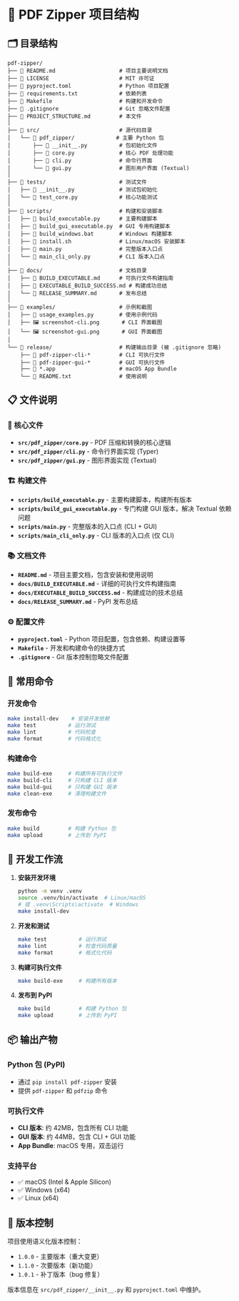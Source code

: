 # 📁 PDF Zipper 项目结构

## 🗂️ 目录结构

```
pdf-zipper/
├── 📄 README.md                    # 项目主要说明文档
├── 📄 LICENSE                      # MIT 许可证
├── 📄 pyproject.toml               # Python 项目配置
├── 📄 requirements.txt             # 依赖列表
├── 📄 Makefile                     # 构建和开发命令
├── 📄 .gitignore                   # Git 忽略文件配置
├── 📄 PROJECT_STRUCTURE.md         # 本文件
│
├── 📁 src/                         # 源代码目录
│   └── 📁 pdf_zipper/             # 主要 Python 包
│       ├── 📄 __init__.py          # 包初始化文件
│       ├── 📄 core.py              # 核心 PDF 处理功能
│       ├── 📄 cli.py               # 命令行界面
│       └── 📄 gui.py               # 图形用户界面 (Textual)
│
├── 📁 tests/                       # 测试文件
│   ├── 📄 __init__.py              # 测试包初始化
│   └── 📄 test_core.py             # 核心功能测试
│
├── 📁 scripts/                     # 构建和安装脚本
│   ├── 📄 build_executable.py      # 主要构建脚本
│   ├── 📄 build_gui_executable.py  # GUI 专用构建脚本
│   ├── 📄 build_windows.bat        # Windows 构建脚本
│   ├── 📄 install.sh               # Linux/macOS 安装脚本
│   ├── 📄 main.py                  # 完整版本入口点
│   └── 📄 main_cli_only.py         # CLI 版本入口点
│
├── 📁 docs/                        # 文档目录
│   ├── 📄 BUILD_EXECUTABLE.md      # 可执行文件构建指南
│   ├── 📄 EXECUTABLE_BUILD_SUCCESS.md # 构建成功总结
│   └── 📄 RELEASE_SUMMARY.md       # 发布总结
│
├── 📁 examples/                    # 示例和截图
│   ├── 📄 usage_examples.py        # 使用示例代码
│   ├── 🖼️ screenshot-cli.png       # CLI 界面截图
│   └── 🖼️ screenshot-gui.png       # GUI 界面截图
│
└── 📁 release/                     # 构建输出目录 (被 .gitignore 忽略)
    ├── 📄 pdf-zipper-cli-*         # CLI 可执行文件
    ├── 📄 pdf-zipper-gui-*         # GUI 可执行文件
    ├── 📁 *.app                    # macOS App Bundle
    └── 📄 README.txt               # 使用说明
```

## 📋 文件说明

### 🔧 核心文件

- **`src/pdf_zipper/core.py`** - PDF 压缩和转换的核心逻辑
- **`src/pdf_zipper/cli.py`** - 命令行界面实现 (Typer)
- **`src/pdf_zipper/gui.py`** - 图形界面实现 (Textual)

### 🏗️ 构建文件

- **`scripts/build_executable.py`** - 主要构建脚本，构建所有版本
- **`scripts/build_gui_executable.py`** - 专门构建 GUI 版本，解决 Textual 依赖问题
- **`scripts/main.py`** - 完整版本的入口点 (CLI + GUI)
- **`scripts/main_cli_only.py`** - CLI 版本的入口点 (仅 CLI)

### 📚 文档文件

- **`README.md`** - 项目主要文档，包含安装和使用说明
- **`docs/BUILD_EXECUTABLE.md`** - 详细的可执行文件构建指南
- **`docs/EXECUTABLE_BUILD_SUCCESS.md`** - 构建成功的技术总结
- **`docs/RELEASE_SUMMARY.md`** - PyPI 发布总结

### ⚙️ 配置文件

- **`pyproject.toml`** - Python 项目配置，包含依赖、构建设置等
- **`Makefile`** - 开发和构建命令的快捷方式
- **`.gitignore`** - Git 版本控制忽略文件配置

## 🚀 常用命令

### 开发命令
```bash
make install-dev    # 安装开发依赖
make test          # 运行测试
make lint          # 代码检查
make format        # 代码格式化
```

### 构建命令
```bash
make build-exe     # 构建所有可执行文件
make build-cli     # 只构建 CLI 版本
make build-gui     # 只构建 GUI 版本
make clean-exe     # 清理构建文件
```

### 发布命令
```bash
make build         # 构建 Python 包
make upload        # 上传到 PyPI
```

## 🎯 开发工作流

1. **安装开发环境**
   ```bash
   python -m venv .venv
   source .venv/bin/activate  # Linux/macOS
   # 或 .venv\Scripts\activate  # Windows
   make install-dev
   ```

2. **开发和测试**
   ```bash
   make test          # 运行测试
   make lint          # 检查代码质量
   make format        # 格式化代码
   ```

3. **构建可执行文件**
   ```bash
   make build-exe     # 构建所有版本
   ```

4. **发布到 PyPI**
   ```bash
   make build         # 构建 Python 包
   make upload        # 上传到 PyPI
   ```

## 📦 输出产物

### Python 包 (PyPI)
- 通过 `pip install pdf-zipper` 安装
- 提供 `pdf-zipper` 和 `pdfzip` 命令

### 可执行文件
- **CLI 版本**: 约 42MB，包含所有 CLI 功能
- **GUI 版本**: 约 44MB，包含 CLI + GUI 功能
- **App Bundle**: macOS 专用，双击运行

### 支持平台
- ✅ macOS (Intel & Apple Silicon)
- ✅ Windows (x64)
- ✅ Linux (x64)

## 🔄 版本控制

项目使用语义化版本控制：
- `1.0.0` - 主要版本（重大变更）
- `1.1.0` - 次要版本（新功能）
- `1.0.1` - 补丁版本（bug 修复）

版本信息在 `src/pdf_zipper/__init__.py` 和 `pyproject.toml` 中维护。
